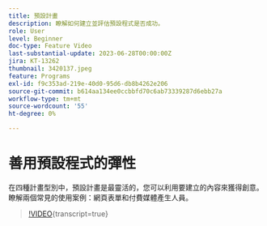 ```yaml
---
title: 預設計畫
description: 瞭解如何建立並評估預設程式是否成功。
role: User
level: Beginner
doc-type: Feature Video
last-substantial-update: 2023-06-28T00:00:00Z
jira: KT-13262
thumbnail: 3420137.jpeg
feature: Programs
exl-id: f9c353ad-219e-40d0-95d6-db8b4262e206
source-git-commit: b614aa134ee0ccbbfd70c6ab73339287d6ebb27a
workflow-type: tm+mt
source-wordcount: '55'
ht-degree: 0%

---
```


# 善用預設程式的彈性


在四種計畫型別中，預設計畫是最靈活的，您可以利用要建立的內容來獲得創意。
瞭解兩個常見的使用案例：網頁表單和付費媒體產生人員。

>[!VIDEO](https://video.tv.adobe.com/v/3453865?learn=on&captions=chi_hant){transcript=true}
